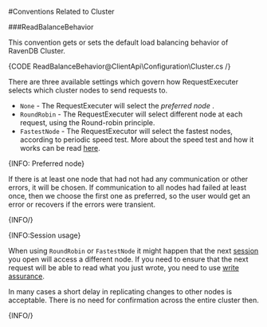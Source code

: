 ﻿#Conventions Related to Cluster

###ReadBalanceBehavior

This convention gets or sets the default load balancing behavior of RavenDB Cluster.

{CODE ReadBalanceBehavior@ClientApi\Configuration\Cluster.cs /}

There are three available settings which govern how RequestExecuter selects which cluster nodes to send requests to.

 * `None` - The RequestExecuter will select the _preferred node_ .
 * `RoundRobin` - The RequestExecuter will select different node at each request, using the Round-robin principle.
 * `FastestNode` - The RequestExecutor will select the fastest nodes, according to periodic speed test. More about the speed test and how it works can be read [here](../../client-api/cluster/speed-test).

{INFO: Preferred node}

If there is at least one node that had not had any communication or other errors, it will be chosen. If communication to all nodes had failed at least once, 
then we choose the first one as preferred, so the user would get an error or recovers if the errors were transient.

{INFO/}

{INFO:Session usage}

When using `RoundRobin` or `FastestNode` it might happen that the next [session](../../client-api/session/opening-a-session) you open will access a different node. If you need to ensure that the next request will be able to read
what you just wrote, you need to use [write assurance](../../client-api/session/saving-changes#waiting-for-replication---write-assurance).

In many cases a short delay in replicating changes to other nodes is acceptable. There is no need for confirmation across the entire cluster then.

{INFO/}
